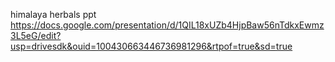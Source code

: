 himalaya herbals ppt
https://docs.google.com/presentation/d/1QIL18xUZb4HjpBaw56nTdkxEwmz3L5eG/edit?usp=drivesdk&ouid=100430663446736981296&rtpof=true&sd=true
